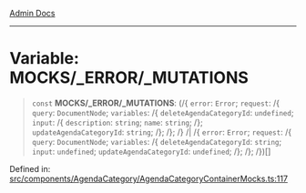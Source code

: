 [Admin Docs](/)

***

# Variable: MOCKS/_ERROR/_MUTATIONS

> `const` **MOCKS/_ERROR/_MUTATIONS**: (/{ `error`: `Error`; `request`: /{ `query`: `DocumentNode`; `variables`: /{ `deleteAgendaCategoryId`: `undefined`; `input`: /{ `description`: `string`; `name`: `string`; /}; `updateAgendaCategoryId`: `string`; /}; /}; /} /| /{ `error`: `Error`; `request`: /{ `query`: `DocumentNode`; `variables`: /{ `deleteAgendaCategoryId`: `string`; `input`: `undefined`; `updateAgendaCategoryId`: `undefined`; /}; /}; /})[]

Defined in: [src/components/AgendaCategory/AgendaCategoryContainerMocks.ts:117](https://github.com/PalisadoesFoundation/talawa-admin/blob/main/src/components/AgendaCategory/AgendaCategoryContainerMocks.ts#L117)
